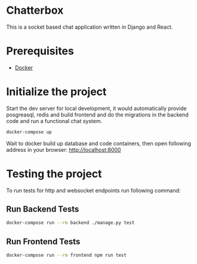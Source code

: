 # Chatterbox
This is a socket based chat application written in Django and React.

# Prerequisites

- [Docker](https://docs.docker.com/v17.12/install/)

# Initialize the project

Start the dev server for local development, it would automatically provide posgreasql, redis and build frontend and do the migrations in the backend code and run a functional chat system.

```bash
docker-compose up
```

Wait to docker build up database and code containers, then open following address in your browser:
[http://localhost:8000](http://localhost:8000)

# Testing the project

To run tests for http and websocket endpoints run following command:

## Run Backend Tests
```bash
docker-compose run --rm backend ./manage.py test
```

## Run Frontend Tests
```bash
docker-compose run --rm frontend npm run test
```
